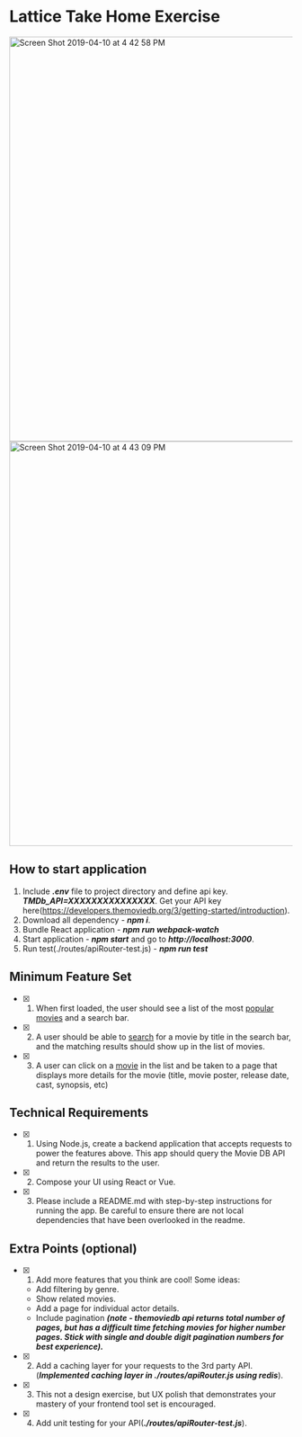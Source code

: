 # Lattice Take Home Exercise


<img width="720" alt="Screen Shot 2019-04-10 at 4 42 58 PM" src="https://user-images.githubusercontent.com/10293475/55921313-1d465b80-5bb1-11e9-866a-c856e3cee0f9.png">

<img width="720" alt="Screen Shot 2019-04-10 at 4 43 09 PM" src="https://user-images.githubusercontent.com/10293475/55921306-14ee2080-5bb1-11e9-853b-409e7a424829.png">


## How to start application
1. Include ***.env*** file to project directory and define api key. ***TMDb_API=XXXXXXXXXXXXXXX***. Get your API key here(https://developers.themoviedb.org/3/getting-started/introduction).
2. Download all dependency - ***npm i***.
3. Bundle React application - ***npm run webpack-watch***
4. Start application - ***npm start*** and go to ***http://localhost:3000***.
5. Run test(./routes/apiRouter-test.js) - ***npm run test***

## Minimum Feature Set

- [x] 1. When first loaded, the user should see a list of the most [popular movies](https://developers.themoviedb.org/3/movies/get-popular-movies) and a search bar.
- [x] 2. A user should be able to [search](https://developers.themoviedb.org/3/search/search-movies) for a movie by title in the search bar, and the matching results should show up in the list of movies.
- [x] 3. A user can click on a [movie](https://developers.themoviedb.org/3/movies) in the list and be taken to a page that displays more details for the movie (title, movie poster, release date, cast, synopsis, etc)


## Technical Requirements
- [x] 1. Using Node.js, create a backend application that accepts requests to power the features above. This app should query the Movie DB API and return the results to the user.
- [x] 2. Compose your UI using React or Vue.
- [x] 3. Please include a README.md with step-by-step instructions for running the app. Be careful to ensure there are not local dependencies that have been overlooked in the readme.

## Extra Points (optional)
- [x] 1. Add more features that you think are cool! Some ideas:
    - Add filtering by genre.
    - Show related movies.
    - Add a page for individual actor details.
    - Include pagination ***(note - themoviedb api returns total number of pages, but has a difficult time fetching movies for  higher number pages. Stick with single and double digit pagination numbers for best experience).***
- [x] 2. Add a caching layer for your requests to the 3rd party API.(***Implemented caching layer in ./routes/apiRouter.js using redis***).
- [x] 3. This not a design exercise, but UX polish that demonstrates your mastery of your frontend tool set is encouraged.
- [x] 4. Add unit testing for your API(***./routes/apiRouter-test.js***).
